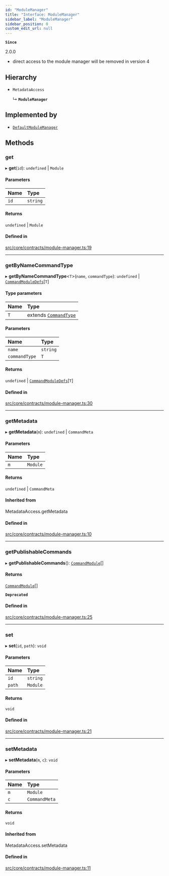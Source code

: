 ```yaml
---
id: "ModuleManager"
title: "Interface: ModuleManager"
sidebar_label: "ModuleManager"
sidebar_position: 0
custom_edit_url: null
---
```


**`Since`**

2.0.0
 - direct access to the module manager will be removed in version 4

## Hierarchy

- `MetadataAccess`

  ↳ **`ModuleManager`**

## Implemented by

- [`DefaultModuleManager`](../classes/DefaultModuleManager.md)

## Methods

### get

▸ **get**(`id`): `undefined` \| `Module`

#### Parameters

| Name | Type |
| :------ | :------ |
| `id` | `string` |

#### Returns

`undefined` \| `Module`

#### Defined in

[src/core/contracts/module-manager.ts:19](https://github.com/sern-handler/handler/blob/91b3768e376cfe22ec37d8ab44f4e4a4dfe8a1e8/src/core/contracts/module-manager.ts#L19)

___

### getByNameCommandType

▸ **getByNameCommandType**<`T`\>(`name`, `commandType`): `undefined` \| [`CommandModuleDefs`](CommandModuleDefs.md)[`T`]

#### Type parameters

| Name | Type |
| :------ | :------ |
| `T` | extends [`CommandType`](../enums/CommandType.md) |

#### Parameters

| Name | Type |
| :------ | :------ |
| `name` | `string` |
| `commandType` | `T` |

#### Returns

`undefined` \| [`CommandModuleDefs`](CommandModuleDefs.md)[`T`]

#### Defined in

[src/core/contracts/module-manager.ts:30](https://github.com/sern-handler/handler/blob/91b3768e376cfe22ec37d8ab44f4e4a4dfe8a1e8/src/core/contracts/module-manager.ts#L30)

___

### getMetadata

▸ **getMetadata**(`m`): `undefined` \| `CommandMeta`

#### Parameters

| Name | Type |
| :------ | :------ |
| `m` | `Module` |

#### Returns

`undefined` \| `CommandMeta`

#### Inherited from

MetadataAccess.getMetadata

#### Defined in

[src/core/contracts/module-manager.ts:10](https://github.com/sern-handler/handler/blob/91b3768e376cfe22ec37d8ab44f4e4a4dfe8a1e8/src/core/contracts/module-manager.ts#L10)

___

### getPublishableCommands

▸ **getPublishableCommands**(): [`CommandModule`](../modules.md#commandmodule)[]

#### Returns

[`CommandModule`](../modules.md#commandmodule)[]

**`Deprecated`**

#### Defined in

[src/core/contracts/module-manager.ts:25](https://github.com/sern-handler/handler/blob/91b3768e376cfe22ec37d8ab44f4e4a4dfe8a1e8/src/core/contracts/module-manager.ts#L25)

___

### set

▸ **set**(`id`, `path`): `void`

#### Parameters

| Name | Type |
| :------ | :------ |
| `id` | `string` |
| `path` | `Module` |

#### Returns

`void`

#### Defined in

[src/core/contracts/module-manager.ts:21](https://github.com/sern-handler/handler/blob/91b3768e376cfe22ec37d8ab44f4e4a4dfe8a1e8/src/core/contracts/module-manager.ts#L21)

___

### setMetadata

▸ **setMetadata**(`m`, `c`): `void`

#### Parameters

| Name | Type |
| :------ | :------ |
| `m` | `Module` |
| `c` | `CommandMeta` |

#### Returns

`void`

#### Inherited from

MetadataAccess.setMetadata

#### Defined in

[src/core/contracts/module-manager.ts:11](https://github.com/sern-handler/handler/blob/91b3768e376cfe22ec37d8ab44f4e4a4dfe8a1e8/src/core/contracts/module-manager.ts#L11)
